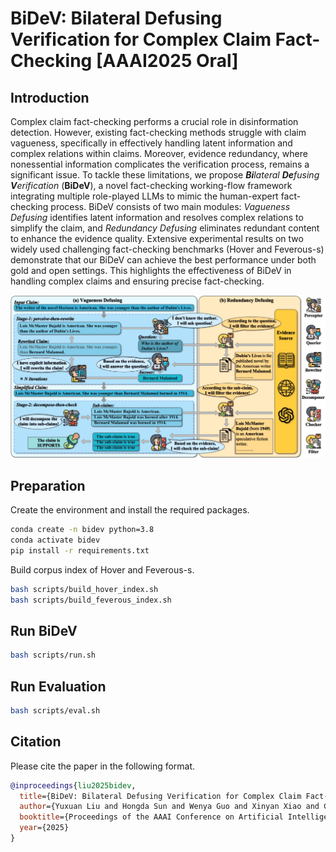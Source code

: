 # BiDeV: Bilateral Defusing Verification for Complex Claim Fact-Checking [AAAI2025 **Oral**]  

## Introduction

Complex claim fact-checking performs a crucial role in disinformation detection. 
However, existing fact-checking methods struggle with claim vagueness, specifically in effectively handling latent information and complex relations within claims.
Moreover, evidence redundancy, where nonessential information complicates the verification process, remains a significant issue.
To tackle these limitations, we propose ***Bi**lateral **De**fusing **V**erification* (**BiDeV**), a novel fact-checking working-flow framework integrating multiple role-played LLMs to mimic the human-expert fact-checking process. 
BiDeV consists of two main modules: *Vagueness Defusing* identifies latent information and resolves complex relations to simplify the claim, and *Redundancy Defusing* eliminates redundant content to enhance the evidence quality.
Extensive experimental results on two widely used challenging fact-checking benchmarks (Hover and Feverous-s) demonstrate that our BiDeV can achieve the best performance under both gold and open settings. This highlights the effectiveness of BiDeV in handling complex claims and ensuring precise fact-checking.

![The Overview of BiDeV](./asserts/model.jpg)

## Preparation

Create the environment and install the required packages.

```bash
conda create -n bidev python=3.8
conda activate bidev
pip install -r requirements.txt
```
Build corpus index of Hover and Feverous-s.

```bash
bash scripts/build_hover_index.sh
bash scripts/build_feverous_index.sh
```
## Run BiDeV

```bash
bash scripts/run.sh 
```

## Run Evaluation

```bash
bash scripts/eval.sh
```

## Citation

Please cite the paper in the following format.

```bibtex
@inproceedings{liu2025bidev,
  title={BiDeV: Bilateral Defusing Verification for Complex Claim Fact-Checking},
  author={Yuxuan Liu and Hongda Sun and Wenya Guo and Xinyan Xiao and Cunli Mao and Zhengtao Yu and Rui Yan},
  booktitle={Proceedings of the AAAI Conference on Artificial Intelligence},
  year={2025}
}
```
